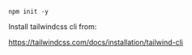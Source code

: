 ```npm init -y```

Install tailwindcss cli from:

https://tailwindcss.com/docs/installation/tailwind-cli



